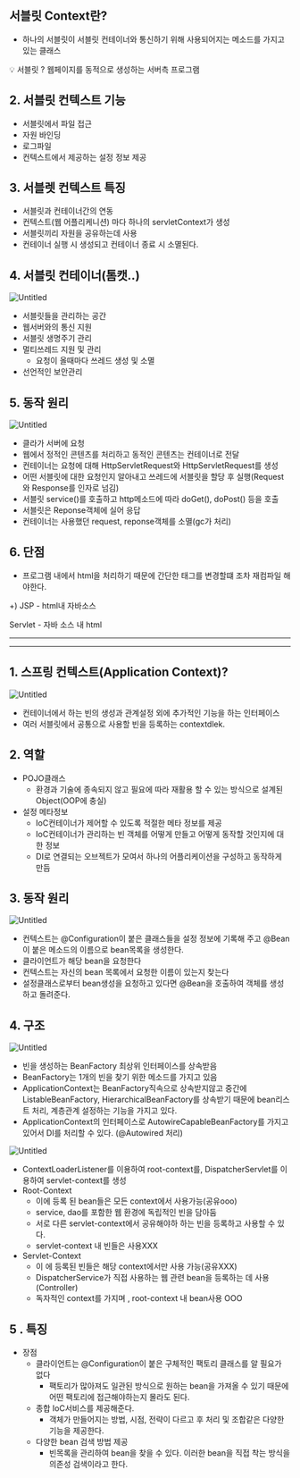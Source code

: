 ## 서블릿 Context란?

- 하나의 서블릿이 서블릿 컨테이너와 통신하기 위해 사용되어지는 메소드를 가지고 있는 클래스

<aside>
💡 서블릿 ? 웹페이지를 동적으로 생성하는 서버측 프로그램

</aside>

## 2. 서블릿 컨텍스트 기능

- 서블릿에서 파일 접근
- 자원 바인딩
- 로그파일
- 컨텍스트에서 제공하는 설정 정보 제공

## 3. 서블렛 컨텍스트 특징

- 서블릿과 컨테이너간의 연동
- 컨텍스트(웹 어플리케니션) 마다 하나의 servletContext가 생성
- 서블릿끼리 자원을 공유하는데 사용
- 컨테이너 실행 시 생성되고 컨테이너 종료 시 소멸된다.

## 4. 서블릿 컨테이너(톰캣..)

![Untitled](https://s3-us-west-2.amazonaws.com/secure.notion-static.com/bcf48195-cfc1-4b68-a220-10080d30bfa3/Untitled.png)

- 서블릿들을 관리하는 공간
- 웹서버와의 통신 지원
- 서블릿 생명주기 관리
- 멀티쓰레드 지원 및 관리
    - 요청이 올때마다 쓰레드 생성 및 소멸
- 선언적인 보안관리

## 5. 동작 원리

![Untitled](https://s3-us-west-2.amazonaws.com/secure.notion-static.com/5a30ac62-36ba-4ca5-806c-4ac2d75ccb28/Untitled.png)

- 클라가 서버에 요청
- 웹에서 정적인 콘텐츠를 처리하고 동적인 콘텐츠는 컨테이너로 전달
- 컨테이너는 요청에 대해 HttpServletRequest와 HttpServletRequest를 생성
- 어떤 서블릿에 대한 요청인지 알아내고 쓰레드에 서블릿을 할당 후 실행(Request와 Response를 인자로 넘김)
- 서블릿 service()를 호출하고 http메소드에 따라 doGet(), doPost() 등을 호출
- 서블릿은 Reponse객체에 실어 응답
- 컨테이너는 사용했던 request, reponse객체를 소멸(gc가 처리)

## 6. 단점

- 프로그램 내에서 html을 처리하기 때문에 간단한 태그를 변경할떄 조차 재컴파일 해야한다.

+) JSP - html내 자바소스

Servlet - 자바 소스 내 html 

---

---

## 1. 스프링 컨텍스트(Application Context)?

![Untitled](https://s3-us-west-2.amazonaws.com/secure.notion-static.com/8d0206f7-bb43-4e3b-9524-047604b91a61/Untitled.png)

- 컨테이너에서 하는 빈의 생성과 관계설정 외에 추가적인 기능을 하는 인터페이스
- 여러 서블릿에서 공통으로 사용할 빈을 등록하는 contextdlek.

## 2. 역할

- POJO클래스
    - 환경과 기술에 종속되지 않고 필요에 따라 재활용 할 수 있는 방식으로 설계된 Object(OOP에 충실)
- 설정 메타정보
    - IoC컨테이너가 제어할 수 있도록 적절한 메타 정보를 제공
    - IoC컨테이너가 관리하는 빈 객체를 어떻게 만들고 어떻게 동작할 것인지에 대한 정보
    - DI로 연결되는 오브젝트가 모여서 하나의 어플리케이션을 구성하고 동작하게 만듬

## 3. 동작 원리

![Untitled](https://s3-us-west-2.amazonaws.com/secure.notion-static.com/c3740786-fa61-4793-ab91-77f3654ffe45/Untitled.png)

- 컨텍스트는 @Configuration이 붙은 클래스들을 설정 정보에 기록해 주고 @Bean이 붙은 메소드의 이름으로 bean목록을 생성한다.
- 클라이언트가 해당 bean을 요청한다
- 컨텍스트는 자신의 bean 목록에서 요청한 이름이 있는지 찾는다
- 설정클래스로부터 bean생성을 요청하고 있다면 @Bean을 호출하여 객체를 생성하고 돌려준다.

## 4. 구조

![Untitled](https://s3-us-west-2.amazonaws.com/secure.notion-static.com/da625eb2-64b0-463b-a3c3-7f79961114ab/Untitled.png)

- 빈을 생성하는 BeanFactory 최상위 인터페이스를 상속받음
- BeanFactory는 1개의 빈을 찾기 위한 메소드를 가지고 있음
- ApplicationContext는 BeanFactory직속으로 상속받지않고 중간에 ListableBeanFactory, HierarchicalBeanFactory를 상속받기 때문에 bean리스트 처리, 계층관계 설정하는 기능을 가지고 있다.
- ApplicationContext의 인터페이스로 AutowireCapableBeanFactory를 가지고 있어서 DI를 처리할 수 있다. (@Autowired 처리)

![Untitled](https://s3-us-west-2.amazonaws.com/secure.notion-static.com/a3585e5b-dadd-47e4-b4bf-b6071c6ad80f/Untitled.png)

- ContextLoaderListener를 이용하여 root-context를, DispatcherServlet를 이용하여 servlet-context를 생성
- Root-Context
    - 이에 등록 된 bean들은 모든 context에서 사용가능(공유ooo)
    - service, dao를 포함한 웹 환경에 독립적인 빈을 담아둠
    - 서로 다른 servlet-context에서 공유해야하 하는 빈을 등록하고 사용할 수 있다.
    - servlet-context 내 빈들은 사용XXX
- Servlet-Context
    - 이 에 등록된 빈들은 해당 context에서만 사용 가능(공유XXX)
    - DispatcherService가 직접 사용하는 웹 관련 bean을 등록하는 데 사용(Controller)
    - 독자적인 context를 가지며 , root-context 내 bean사용 OOO
    

## 5 . 특징

- 장점
    - 클라이언트는 @Configuration이 붙은 구체적인 팩토리 클래스를 알 필요가 없다
        - 팩토리가 많아져도 일관된 방식으로 원하는 bean을 가져올 수 있기 때문에 어떤 팩토리에 접근해야하는지 몰라도 된다.
    - 종합 IoC서비스를 제공해준다.
        - 객체가 만들어지는 방법, 시점, 전략이 다르고 후 처리 및 조합같은 다양한 기능을 제공한다.
    - 다양한 bean 검색 방법 제공
        - 빈목록을 관리하여 bean을 찾을 수 있다. 이러한 bean을 직접 착는 방식을 의존성 검색이라고 한다.
